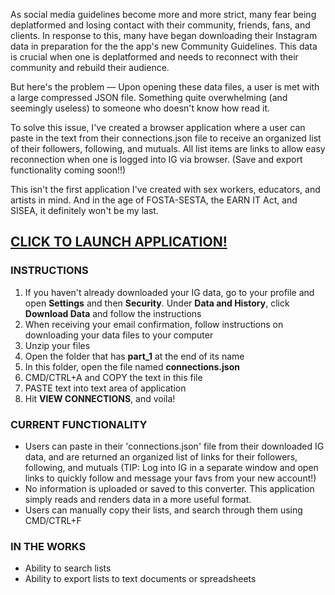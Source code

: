 
As social media guidelines become more and more strict, many fear being deplatformed and losing contact with their community, friends, fans, and clients. In response to this, many have began downloading their Instagram data in preparation for the the app's new Community Guidelines. This data is crucial when one is deplatformed and needs to reconnect with their community and rebuild their audience. 

But here's the problem — Upon opening these data files, a user is met with a large compressed JSON file. Something quite overwhelming (and seemingly useless) to someone who doesn't know how read it. 

To solve this issue, I've created a browser application where a user can paste in the text from their connections.json file to receive an organized list of their followers, following, and mutuals. All list items are links to allow easy reconnection when one is logged into IG via browser. (Save and export functionality coming soon!!)

This isn't the first application I've created with sex workers, educators, and artists in mind. And in the age of FOSTA-SESTA, the EARN IT Act, and SISEA, it definitely won't be my last.

## <a href="https://h-b8.github.io/connections-data-converter/">CLICK TO LAUNCH APPLICATION!</a>

### INSTRUCTIONS

1. If you haven't already downloaded your IG data, go to your profile and open <b>Settings</b> and then <b>Security</b>. Under <b>Data and History</b>, click <b>Download Data</b> and follow the instructions
2. When receiving your email confirmation, follow instructions on downloading your data files to your computer
3. Unzip your files
4. Open the folder that has <b>part_1</b> at the end of its name
5. In this folder, open the file named <b>connections.json</b>
6. CMD/CTRL+A and COPY the text in this file
7. PASTE text into text area of application
8. Hit <b>VIEW CONNECTIONS</b>, and voila!

### CURRENT FUNCTIONALITY

- Users can paste in their 'connections.json' file from their downloaded IG data, and are returned an organized list of links for their followers, following, and mutuals (TIP: Log into IG in a separate window and open links to quickly follow and message your favs from your new account!)
- No information is uploaded or saved to this converter. This application simply reads and renders data in a more useful format.
- Users can manually copy their lists, and search through them using CMD/CTRL+F

### IN THE WORKS

- Ability to search lists
- Ability to export lists to text documents or spreadsheets